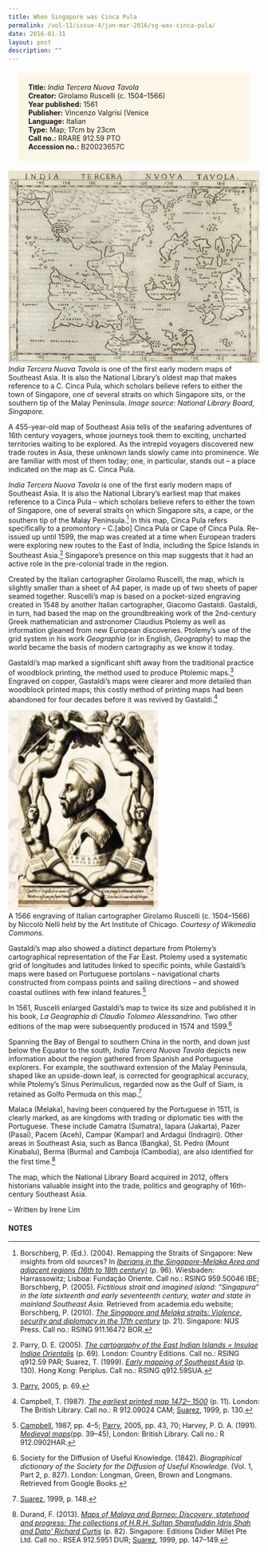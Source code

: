 ```yaml
---
title: When Singapore was Cinca Pula
permalink: /vol-11/issue-4/jan-mar-2016/sg-was-cinca-pula/
date: 2016-01-31
layout: post
description: ""
---
```

<div style="background-colour: #fdf5e6; padding: 20px; margin: 20px; background:#fdf5e6"> 
	<b>Title:</b> <i>India Tercera Nuova Tavola</i><br>
<b>Creator:</b> Girolamo Ruscelli (c. 1504–1566)<br>
<b>Year published:</b> 1561<br>
<b>Publisher:</b> Vincenzo Valgrisi (Venice<br>
<b>Language:</b> Italian<br>
<b>Type:</b> Map; 17cm by 23cm<br>
<b>Call no.:</b> RRARE 912.59 PTO<br>
<b>Accession no.:</b> B20023657C
</div>

<img src="/images/Vol-15-issue-2/rare-materials/Pula1.JPG">
<div style="background-color: white;"><i>India Tercera Nuova Tavola</i> is one of the first early modern maps of Southeast Asia. It is also the National Library’s oldest map that makes reference to a C. Cinca Pula, which scholars believe refers to either the town of Singapore, one of several straits on which Singapore sits, or the southern tip of the Malay Peninsula. <i>Image source: National Library Board, Singapore.</i></div>

A 455-year-old map of Southeast Asia tells of the seafaring adventures of 16th century voyagers, whose journeys took them to exciting, uncharted territories waiting to be explored. As the intrepid 
voyagers discovered new trade routes in Asia, these unknown lands slowly came into prominence. We are familiar with most of them today; one, in particular, stands out – a place indicated on the map as C. Cinca Pula. 

*India Tercera Nuova Tavola* is one of the first early modern maps of Southeast Asia. It is also the National Library’s earliest map that makes reference to a Cinca Pula – which scholars believe refers to either the town of Singapore, one of several straits on which Singapore sits, a cape, or the southern tip of the Malay Peninsula.[^1] In this map, Cinca Pula refers specifically to a promontory – C.[abo] Cinca Pula or Cape of Cinca Pula. Re-issued up until 1599, the map was created at a time when European traders were exploring new routes to the East of India, including the Spice Islands in Southeast Asia.[^2]
Singapore’s presence on this map suggests that it had an active role in the pre-colonial trade in 
the region.

Created by the Italian cartographer Girolamo Ruscelli, the map, which is slightly smaller than a sheet of A4 paper, is made up of two sheets of paper seamed together. Ruscelli’s map is based on a pocket-sized engraving created in 1548 by another Italian cartographer, Giacomo Gastaldi. 
Gastaldi, in turn, had based the map on the groundbreaking work of the 2nd-century Greek mathematician and astronomer Claudius Ptolemy as well as information gleaned from new European discoveries. Ptolemy’s use of the grid system in his work *Geographia* (or in English, *Geography*) to map the world became the basis of modern cartography as we know it today. 

Gastaldi’s map marked a significant shift away from the traditional practice of woodblock printing, the method used to produce Ptolemic maps.[^3] Engraved on copper, Gastaldi’s maps were clearer and more detailed than woodblock printed maps; this costly method of printing maps had been abandoned for four decades before it was revived by Gastaldi.[^4]

<img style="width: 300px; height: 400px;" src="/images/Vol-15-issue-2/rare-materials/Pula.JPG">
<div style="background-color: white;">A 1566 engraving of Italian cartographer Girolamo Ruscelli (c. 1504–1566) by Niccolò Nelli held by the Art Institute of Chicago. <i>Courtesy of 
Wikimedia Commons.</i></div>

Gastaldi’s map also showed a distinct departure from Ptolemy’s cartographical representation of the Far East. Ptolemy used a systematic grid of longitudes and latitudes linked to specific points, while Gastaldi’s maps were based on Portuguese portolans – navigational charts constructed from compass points and sailing directions – and showed coastal outlines with few inland features.[^5]

ln 1561, Ruscelli enlarged Gastaldi’s map to twice its size and published it in his book, *La Geographia di Claudio Tolomeo Alessandrino*. Two other editions of the map were subsequently produced in 1574 and 1599.[^6]

Spanning the Bay of Bengal to southern China in the north, and down just below the Equator to the south, *India Tercera Nuova Tavola* depicts new information about the region gathered from Spanish and Portuguese explorers. For example, 
the southward extension of the Malay Peninsula, shaped like an upside-down leaf, is corrected for geographical accuracy, while Ptolemy’s Sinus Perimulicus, regarded now as the Gulf of Siam, is retained as Golfo Permuda on this map.[^7]

Malaca (Melaka), having been conquered by the Portuguese in 1511, is clearly marked, as are kingdoms with trading or diplomatic ties with the Portuguese. These include Camatra (Sumatra), 
Iapara (Jakarta), Pazer (Pasai), Pacem (Aceh), Campar (Kampar) and Ardagui (Indragiri). Other areas in Southeast Asia, such as Banca (Bangka), St. Pedro (Mount Kinabalu), Berma (Burma) and Camboja (Cambodia), are also identified for the first time.[^8]

The map, which the National Library Board acquired in 2012, offers historians valuable insight into the trade, politics and geography of 16th-century Southeast Asia.

– Written by Irene Lim

#### **NOTES**
[^1]:Borschberg, P. (Ed.). (2004). Remapping the Straits of Singapore: New insights from old sources? In [*Iberians in the Singapore-Melaka Area and adjacent regions (16th to 18th century)*](http://eservice.nlb.gov.sg/item_holding_s.aspx?bid=12493225) (p. 96). Wiesbaden: Harrassowitz; Lisboa: Fundação Oriente. Call no.: RSING 959.50046 IBE; Borschberg, P. (2005). *Fictitious strait and imagined island: “Singapura” in the late sixteenth and early seventeenth century, water and state in mainland Southeast Asia*. Retrieved from academia.edu website; Borschberg, P. (2010). [*The Singapore and Melaka straits: Violence, security and diplomacy in the 17th century*](http://eservice.nlb.gov.sg/item_holding_s.aspx?bid=13218095) (p. 21). Singapore: NUS Press. Call no.: RSING 911.16472 BOR.
[^2]:Parry, D. E. (2005). [*The cartography of the East Indian Islands = Insulae Indiae Orientalis*](http://eservice.nlb.gov.sg/item_holding_s.aspx?bid=12669569) (p. 69). London: Country Editions. Call no.: RSING q912.59 PAR; Suarez, T. (1999). [*Early mapping of Southeast Asia*](http://eservice.nlb.gov.sg/item_holding_s.aspx?bid=9654316) (p. 130). Hong Kong: Periplus. Call no.: RSING q912.59SUA.
[^3]:[Parry](http://eservice.nlb.gov.sg/item_holding_s.aspx?bid=12669569), 2005, p. 69.
[^4]:Campbell, T. (1987). [*The earliest printed map 1472– 1500*](http://eservice.nlb.gov.sg/item_holding_s.aspx?bid=4457442) (p. 11). London: The British Library. Call no.: R 912.09024 CAM; [Suarez](http://eservice.nlb.gov.sg/item_holding_s.aspx?bid=9654316), 1999, p. 130.
[^5]:[Campbell](http://eservice.nlb.gov.sg/item_holding_s.aspx?bid=4457442), 1987, pp. 4–5; [Parry](http://eservice.nlb.gov.sg/item_holding_s.aspx?bid=12669569), 2005, pp. 43, 70; Harvey, P. D. A. (1991). [*Medieval maps*](http://eservice.nlb.gov.sg/item_holding_s.aspx?bid=7080293)(pp. 39–45), London: British Library. Call no.: R 912.0902HAR.
[^6]:Society for the Diffusion of Useful Knowledge. (1842). *Biographical dictionary of the Society for the Diffusion of Useful Knowledge.* (Vol. 1, Part 2, p. 827). London: Longman, Green, Brown and Longmans. Retrieved from Google Books.
[^7]:[Suarez](http://eservice.nlb.gov.sg/item_holding_s.aspx?bid=9654316), 1999, p. 148.
[^8]:Durand, F. (2013). [*Maps of Malaya and Borneo: Discovery, statehood and progress: The collections of H.R.H. Sultan Sharafuddin Idris Shah and Dato’ Richard Curtis*](http://eservice.nlb.gov.sg/item_holding_s.aspx?bid=200172492) (p. 82). Singapore: Editions Didier Millet Pte Ltd. Call no.: RSEA 912.5951 DUR; [Suarez](http://eservice.nlb.gov.sg/item_holding_s.aspx?bid=9654316), 1999, pp. 147–149.